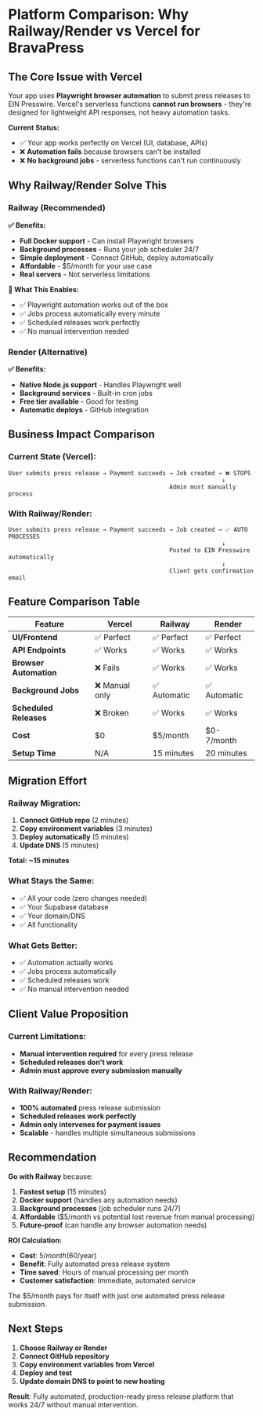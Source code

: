 # Platform Comparison: Why Railway/Render vs Vercel for BravaPress

## **The Core Issue with Vercel**

Your app uses **Playwright browser automation** to submit press releases to EIN Presswire. Vercel's serverless functions **cannot run browsers** - they're designed for lightweight API responses, not heavy automation tasks.

**Current Status:**
- ✅ Your app works perfectly on Vercel (UI, database, APIs)
- ❌ **Automation fails** because browsers can't be installed
- ❌ **No background jobs** - serverless functions can't run continuously

## **Why Railway/Render Solve This**

### **Railway (Recommended)**

**✅ Benefits:**
- **Full Docker support** - Can install Playwright browsers
- **Background processes** - Runs your job scheduler 24/7
- **Simple deployment** - Connect GitHub, deploy automatically
- **Affordable** - $5/month for your use case
- **Real servers** - Not serverless limitations

**🚀 What This Enables:**
- ✅ Playwright automation works out of the box
- ✅ Jobs process automatically every minute
- ✅ Scheduled releases work perfectly
- ✅ No manual intervention needed

### **Render (Alternative)**

**✅ Benefits:**
- **Native Node.js support** - Handles Playwright well
- **Background services** - Built-in cron jobs
- **Free tier available** - Good for testing
- **Automatic deploys** - GitHub integration

## **Business Impact Comparison**

### **Current State (Vercel):**
```
User submits press release → Payment succeeds → Job created → ❌ STOPS
                                                             ↓
                                              Admin must manually process
```

### **With Railway/Render:**
```
User submits press release → Payment succeeds → Job created → ✅ AUTO PROCESSES
                                                             ↓
                                              Posted to EIN Presswire automatically
                                                             ↓
                                              Client gets confirmation email
```

## **Feature Comparison Table**

| Feature | Vercel | Railway | Render |
|---------|--------|---------|--------|
| **UI/Frontend** | ✅ Perfect | ✅ Perfect | ✅ Perfect |
| **API Endpoints** | ✅ Works | ✅ Works | ✅ Works |
| **Browser Automation** | ❌ Fails | ✅ Works | ✅ Works |
| **Background Jobs** | ❌ Manual only | ✅ Automatic | ✅ Automatic |
| **Scheduled Releases** | ❌ Broken | ✅ Works | ✅ Works |
| **Cost** | $0 | $5/month | $0-7/month |
| **Setup Time** | N/A | 15 minutes | 20 minutes |

## **Migration Effort**

### **Railway Migration:**
1. **Connect GitHub repo** (2 minutes)
2. **Copy environment variables** (3 minutes)  
3. **Deploy automatically** (5 minutes)
4. **Update DNS** (5 minutes)

**Total: ~15 minutes**

### **What Stays the Same:**
- ✅ All your code (zero changes needed)
- ✅ Your Supabase database
- ✅ Your domain/DNS
- ✅ All functionality

### **What Gets Better:**
- ✅ Automation actually works
- ✅ Jobs process automatically
- ✅ Scheduled releases work
- ✅ No manual intervention needed

## **Client Value Proposition**

### **Current Limitations:**
- **Manual intervention required** for every press release
- **Scheduled releases don't work**
- **Admin must approve every submission manually**

### **With Railway/Render:**
- **100% automated** press release submission
- **Scheduled releases work perfectly**
- **Admin only intervenes for payment issues**
- **Scalable** - handles multiple simultaneous submissions

## **Recommendation**

**Go with Railway** because:
1. **Fastest setup** (15 minutes)
2. **Docker support** (handles any automation needs)
3. **Background processes** (job scheduler runs 24/7)
4. **Affordable** ($5/month vs potential lost revenue from manual processing)
5. **Future-proof** (can handle any browser automation needs)

**ROI Calculation:**
- **Cost**: $5/month ($60/year)
- **Benefit**: Fully automated press release system
- **Time saved**: Hours of manual processing per month
- **Customer satisfaction**: Immediate, automated service

The $5/month pays for itself with just one automated press release submission.

## **Next Steps**

1. **Choose Railway or Render**
2. **Connect GitHub repository**
3. **Copy environment variables from Vercel**
4. **Deploy and test**
5. **Update domain DNS to point to new hosting**

**Result**: Fully automated, production-ready press release platform that works 24/7 without manual intervention.